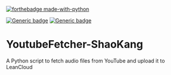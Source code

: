 [![forthebadge made-with-python](http://ForTheBadge.com/images/badges/made-with-python.svg)](https://www.python.org/)


[![Generic badge](https://img.shields.io/badge/release-1.1-green.svg)](https://shields.io/)
[![Generic badge](https://img.shields.io/badge/license-MIT-grey.svg)](https://shields.io/)

# YoutubeFetcher-ShaoKang
 A Python script to fetch audio files from YouTube and upload it to LeanCloud
